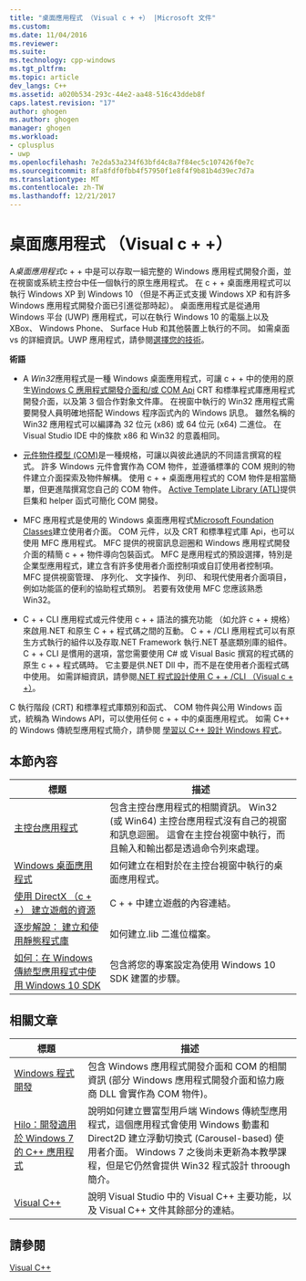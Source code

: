 ```yaml
---
title: "桌面應用程式 （Visual c + +） |Microsoft 文件"
ms.custom: 
ms.date: 11/04/2016
ms.reviewer: 
ms.suite: 
ms.technology: cpp-windows
ms.tgt_pltfrm: 
ms.topic: article
dev_langs: C++
ms.assetid: a020b534-293c-44e2-aa48-516c43ddeb8f
caps.latest.revision: "17"
author: ghogen
ms.author: ghogen
manager: ghogen
ms.workload:
- cplusplus
- uwp
ms.openlocfilehash: 7e2da53a234f63bfd4c8a7f84ec5c107426f0e7c
ms.sourcegitcommit: 8fa8fdf0fbb4f57950f1e8f4f9b81b4d39ec7d7a
ms.translationtype: MT
ms.contentlocale: zh-TW
ms.lasthandoff: 12/21/2017
---
```

# <a name="desktop-applications-visual-c"></a>桌面應用程式 （Visual c + +）
A*桌面應用程式*c + + 中是可以存取一組完整的 Windows 應用程式開發介面，並在視窗或系統主控台中任一個執行的原生應用程式。 在 c + + 桌面應用程式可以執行 Windows XP 到 Windows 10 （但是不再正式支援 Windows XP 和有許多 Windows 應用程式開發介面已引進從那時起）。   桌面應用程式是從通用 Windows 平台 (UWP) 應用程式，可以在執行 Windows 10 的電腦上以及 XBox、 Windows Phone、 Surface Hub 和其他裝置上執行的不同。 如需桌面 vs 的詳細資訊。UWP 應用程式，請參閱[選擇您的技術](https://msdn.microsoft.com/en-us/library/windows/desktop/dn614993\(v=vs.85\).aspx)。  
  
 **術語**  
  
-   A *Win32*應用程式是一種 Windows 桌面應用程式，可讓 c + + 中的使用的原生[Windows C 應用程式開發介面和/或 COM Api](https://msdn.microsoft.com/en-us/library/windows/desktop/ff818516\(v=vs.85\).aspx) CRT 和標準程式庫應用程式開發介面，以及第 3 個合作對象文件庫。 在視窗中執行的 Win32 應用程式需要開發人員明確地搭配 Windows 程序函式內的 Windows 訊息。 雖然名稱的 Win32 應用程式可以編譯為 32 位元 (x86) 或 64 位元 (x64) 二進位。 在 Visual Studio IDE 中的條款 x86 和 Win32 的意義相同。  
  
-   [元件物件模型 (COM)](https://msdn.microsoft.com/en-us/library/windows/desktop/ms694363\(v=vs.85\).aspx)是一種規格，可讓以與彼此通訊的不同語言撰寫的程式。 許多 Windows 元件會實作為 COM 物件，並遵循標準的 COM 規則的物件建立介面探索及物件解構。  使用 c + + 桌面應用程式的 COM 物件是相當簡單，但更進階撰寫您自己的 COM 物件。 [Active Template Library (ATL)](../atl/atl-com-desktop-components.md)提供巨集和 helper 函式可簡化 COM 開發。  
  
-   MFC 應用程式是使用的 Windows 桌面應用程式[Microsoft Foundation Classes](../mfc/mfc-desktop-applications.md)建立使用者介面。 COM 元件，以及 CRT 和標準程式庫 Api，也可以使用 MFC 應用程式。 MFC 提供的視窗訊息迴圈和 Windows 應用程式開發介面的精簡 c + + 物件導向包裝函式。 MFC 是應用程式的預設選擇，特別是企業型應用程式，建立含有許多使用者介面控制項或自訂使用者控制項。 MFC 提供視窗管理、 序列化、 文字操作、 列印、 和現代使用者介面項目，例如功能區的便利的協助程式類別。 若要有效使用 MFC 您應該熟悉 Win32。  
  
-   C + + CLI 應用程式或元件使用 c + + 語法的擴充功能 （如允許 c + + 規格） 來啟用.NET 和原生 C + + 程式碼之間的互動。  C + + /CLI 應用程式可以有原生方式執行的組件以及存取.NET Framework 執行.NET 基底類別庫的組件。 C + + CLI 是慣用的選項，當您需要使用 C# 或 Visual Basic 撰寫的程式碼的原生 c + + 程式碼時。 它主要是供.NET Dll 中，而不是在使用者介面程式碼中使用。 如需詳細資訊，請參閱[.NET 程式設計使用 C + + /CLI （Visual c + +）](../dotnet/dotnet-programming-with-cpp-cli-visual-cpp.md)。  
  
 C 執行階段 (CRT) 和標準程式庫類別和函式、 COM 物件與公用 Windows 函式，統稱為 Windows API，可以使用任何 c + + 中的桌面應用程式。 如需 C++ 的 Windows 傳統型應用程式簡介，請參閱 [學習以 C++ 設計 Windows 程式](http://go.microsoft.com/fwlink/p/?LinkId=262281)。  
  
## <a name="in-this-section"></a>本節內容  
  
|標題|描述|  
|-----------|-----------------|  
|[主控台應用程式](../windows/console-applications-in-visual-cpp.md)|包含主控台應用程式的相關資訊。 Win32 (或 Win64) 主控台應用程式沒有自己的視窗和訊息迴圈。 這會在主控台視窗中執行，而且輸入和輸出都是透過命令列來處理。|  
|[Windows 桌面應用程式](../windows/windows-desktop-applications-cpp.md)|如何建立在相對於在主控台視窗中執行的桌面應用程式。|  
|[使用 DirectX （c + +） 建立遊戲的資源](../windows/resources-for-creating-a-game-using-directx.md)|C + + 中建立遊戲的內容連結。|  
|[逐步解說： 建立和使用靜態程式庫](../windows/walkthrough-creating-and-using-a-static-library-cpp.md)|如何建立.lib 二進位檔案。|  
|[如何：在 Windows 傳統型應用程式中使用 Windows 10 SDK](../windows/how-to-use-the-windows-10-sdk-in-a-windows-desktop-application.md)|包含將您的專案設定為使用 Windows 10 SDK 建置的步驟。|  
  
## <a name="related-articles"></a>相關文章  
  
|標題|描述|  
|-----------|-----------------|  
|[Windows 程式開發](http://go.microsoft.com/fwlink/p/?LinkId=262282)|包含 Windows 應用程式開發介面和 COM 的相關資訊 (部分 Windows 應用程式開發介面和協力廠商 DLL 會實作為 COM 物件)。|  
|[Hilo：開發適用於 Windows 7 的 C++ 應用程式](http://go.microsoft.com/fwlink/p/?LinkId=262284)|說明如何建立豐富型用戶端 Windows 傳統型應用程式，這個應用程式會使用 Windows 動畫和 Direct2D 建立浮動切換式 (Carousel-based) 使用者介面。  Windows 7 之後尚未更新為本教學課程，但是它仍然會提供 Win32 程式設計 throough 簡介。|  
|[Visual C++](../visual-cpp-in-visual-studio.md)|說明 Visual Studio 中的 Visual C++ 主要功能，以及 Visual C++ 文件其餘部分的連結。|  
  
## <a name="see-also"></a>請參閱  
 [Visual C++](../visual-cpp-in-visual-studio.md)

